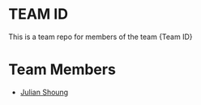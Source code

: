 # TEAM ID
This is a team repo for members of the team {Team ID}

# Team Members
* [Julian Shoung](members/julianShoung.md)
